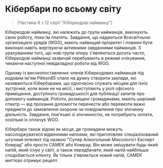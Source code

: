 # Кібербари  по всьому світу
> (Частина 8 з 12 серії "Кіберкодові найманці")

Кіберкодові найманці, які належать до групи найманців, виконують свою роботу, поки їм платять. Завдання, що надаються Всесвітньою організацією урядів (WGO), мають найвищий пріоритет і повинні бути виконані навіть жертвуючи активними завданнями найманців. З урахуванням того, що нові групи опору з'являються досить часто, Кіберкодові найманці зазвичай перебувають в режимі очікування, чекаючи наступної невідкладної роботи від WGO.

Одному із високопоставлених членів Кіберкодових найманців під кодовим ім'ям Pikkon85 спало на думку створити заклади, які називаються Кібербарами, що одночасно служать місцем для їхніх зустрічей, коли вони не на місії, і виступають у ролі офісного приміщення, доступного громадськості для публікації запитів про допомогу найманців. Роботи, розміщені громадянами, мають широкий спектр — від прохання допомогти перенести або перевезти важкі предмети до замовлення охорони чи повідомлення про злочинну діяльність. Завдання, пов'язані зі злочинністю, не потребують оплати, оскільки їх оплачує WGO.

Кібербари також відомі як місця, де громадяни можуть насолоджуватися відмінними напоями, які приготовляє спеціалізований штучний інтелект під назвою "Супер Алкогольний Міксологіст Експерт Комрад" або просто САМЕК або Комрад. Він може змішувати будь-який напій, який існує у світі, а також передбачати, який напій найбільше сподобається клієнту. Як тільки з'являється новий напій, САМЕК миттєво отримує рецепт.
